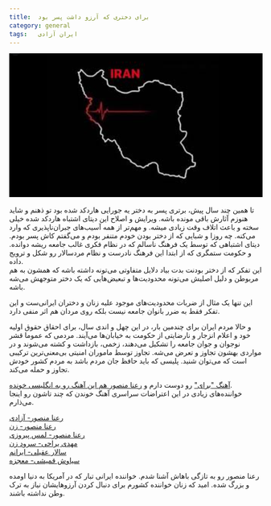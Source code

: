 ```yaml
---
title:  برای دختری که آرزو داشت پسر بود
category: general
tags:   ایران آزادی 
---
```



![Iran](https://raw.githubusercontent.com/spacelover1/FreedomWriter/refs/heads/master/image/iran.png)

تا همین  چند سال پیش، برتری پسر به دختر یه جورایی هاردکد شده بود تو ذهنم و شاید هنوزم آثارش باقی مونده باشه. ویرایش و اصلاح این دیتای اشتباه هاردکد شده خیلی سخته و باعث اتلاف وقت زیادی میشه. و مهم‌تر از همه آسیب‌های جبران‌ناپذیری که وارد می‌کنه. چه روزا و شبایی که از دختر بودن خودم متنفر بودم و می‌گفتم کاش پسر بودم. دیتای اشتباهی که توسط یک فرهنگ ناسالم که در نظام فکری غالب جامعه ریشه دوانده. و حکومت ستمگری که از ابتدا این فرهنگ نادرست و نظام مردسالار رو شکل و ترویج داده. <br>
این تفکر که از دختر بودنت بدت بیاد دلایل متفاوتی می‌تونه داشته باشه که همشون به هم مربوطن و دلیل اصلیش می‌تونه محدودیت‌ها و تبعیض‌هایی که یک دختر متوجهش می‌شه باشه.<br>

این تنها یک مثال از ضربات محدودیت‌های موجود علیه زنان و دختران ایرانی‌ست و این تفکر فقط به ضرر بانوان جامعه نیست بلکه روی مردان هم اثر منفی دارد. 

و حالا مردم ایران برای چندمین بار، در این چهل و اندی سال، برای احقاق حقوق اولیه خود و اعلام انزجار و نارضایتی از حکومت به خیابان‌ها می‌آیند. مردمی که عموما قشر نوجوان و جوان جامعه را تشکیل می‌دهند، زخمی، بازداشت و کشته می‌شوند و در مواردی بهشون تجاوز و تعرض می‌شه. تجاوز توسط ماموران امنیتی بی‌معنی‌ترین ترکیبی است که می‌توان شنید. پلیسی که باید حافظ جان مردم باشد به مردم کشور خودش تجاوز و حمله می‌کند.

[آهنگ "برای"](https://www.youtube.com/watch?v=z8xXiqyfBg0) رو دوست دارم و [رعنا منصور هم این آهنگ رو به انگلیسی خونده](https://www.youtube.com/watch?v=HCUfgHHkLcA).<br>
خواننده‌های زیادی در این اعتراضات سراسری آهنگ خوندن که چند تاشون رو اینجا می‌ذارم.

[رعنا منصور- آزادی](https://www.youtube.com/watch?v=gRMIrkOaF3s)<br>
[رعنا منصور- زن](https://www.youtube.com/watch?v=9wPHue_dASo)<br>
[رعنا منصور- لمس پیروزی](https://www.youtube.com/watch?v=reM2aWlIRQc)<br>
[مهدی یراحی- سرود زن](https://www.youtube.com/watch?v=y9Wd0tdM-rU)<br>
[سالار عقیلی- ایرانم](https://www.youtube.com/watch?v=WNE6IGyihLI)<br>
[سیاوش قمیشی- معجزه](https://www.youtube.com/watch?v=eu465bMqXFw)<br>

رعنا منصور رو به تازگی باهاش آشنا شدم. خواننده ایرانی تبار که در آمریکا به دنیا اومده و بزرگ شده. امید که زنان خواننده کشورم برای دنبال کردن آرزوهایشان نیاز به ترک وطن نداشته باشند.







